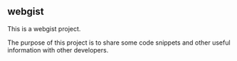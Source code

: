## webgist
This is a webgist project. 

The purpose of this project is to share some code snippets and other useful information with other developers.



